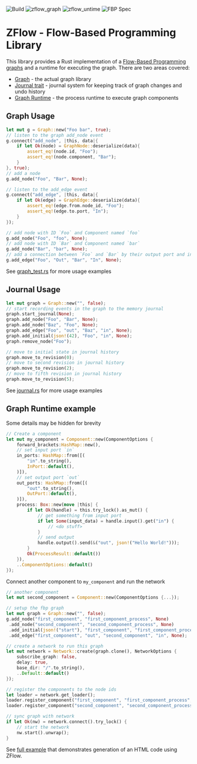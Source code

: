 ![Build](https://github.com/darmie/zflow/actions/workflows/build.yml/badge.svg)
![zflow_graph](https://github.com/darmie/zflow/actions/workflows/graph.yml/badge.svg) 
![zflow_untime](https://github.com/darmie/zflow/actions/workflows/runtime.yml/badge.svg)
![FBP Spec](https://github.com/darmie/zflow/actions/workflows/fbp.yml/badge.svg)

# ZFlow - Flow-Based Programming Library

This library provides a Rust implementation of a [Flow-Based Programming graphs](https://flow-based.org/) and a runtime for executing the graph. There are two areas covered:

* [Graph](https://github.com/darmie/zflow/blob/main/zflow_graph) - the actual graph library
* [Journal trait](https://github.com/darmie/zflow/blob/main/zflow_graph/src/journal.rs) - journal system for keeping track of graph changes and undo history
* [Graph Runtime](https://github.com/darmie/zflow/blob/main/zflow_runtime) - the process runtime to execute graph components

## Graph Usage 
```rust
let mut g = Graph::new("Foo bar", true);
// listen to the graph add_node event
g.connect("add_node", |this, data|{
    if let Ok(node) = GraphNode::deserialize(data){
        assert_eq!(node.id, "Foo");
        assert_eq!(node.component, "Bar");
    }
}, true);
// add a node
g.add_node("Foo", "Bar", None);

// listen to the add_edge event
g.connect("add_edge", |this, data|{
    if let Ok(edge) = GraphEdge::deserialize(data){
        assert_eq!(edge.from.node_id, "Foo");
        assert_eq!(edge.to.port, "In");
    }
});

// add node with ID `Foo` and Component named `foo`
g.add_node("Foo", "foo", None);
// add node with ID `Bar` and Component named `bar`
g.add_node("Bar", "bar", None);
// add a connection between `Foo` and `Bar` by their output port and input ports respectively.
g.add_edge("Foo", "Out", "Bar", "In", None);
```
See [graph_test.rs](https://github.com/darmie/zflow/blob/main/zflow_graph/src/graph_test.rs) for more usage examples

## Journal Usage
```rs
let mut graph = Graph::new("", false);
// start recording events in the graph to the memory journal
graph.start_journal(None);
graph.add_node("Foo", "Bar", None);
graph.add_node("Baz", "Foo", None);
graph.add_edge("Foo", "out", "Baz", "in", None);
graph.add_initial(json!(42), "Foo", "in", None);
graph.remove_node("Foo");

// move to initial state in journal history
graph.move_to_revision(0);
// move to second revision in journal history
graph.move_to_revision(2);
// move to fifth revision in journal history
graph.move_to_revision(5);
```
See [journal.rs](https://github.com/darmie/zflow/blob/main/zflow_graph/src/journal.rs#L1013) for more usage examples

## Graph Runtime example 
Some details may be hidden for brevity
```rs
// Create a component
let mut my_component = Component::new(ComponentOptions {
    forward_brackets:HashMap::new(),
    // set input port `in`
    in_ports: HashMap::from([(
        "in".to_string(),
        InPort::default(),
    )]),
    // set output port `out`
    out_ports: HashMap::from([(
        "out".to_string(),
        OutPort::default(),
    )]),
    process: Box::new(move |this| {
        if let Ok(handle) = this.try_lock().as_mut() {
            // get something from input port
            if let Some(input_data) = handle.input().get("in") {
                // <do stuff>
            }
            // send output
            handle.output().send(&("out", json!("Hello World!")));
        }
        Ok(ProcessResult::default())
    }),
    ..ComponentOptions::default()
});
```

Connect another component to `my_component` and run the network

```rs
// another component
let mut second_component = Component::new(ComponentOptions {...});

// setup the fbp graph
let mut graph = Graph::new("", false);
g.add_node("first_component", "first_component_process", None)
 .add_node("second_component", "second_component_process", None)
 .add_initial(json!("start"), "first_component", "first_component_process", None)
 .add_edge("first_component", "out", "second_component", "in", None);

// create a network to run this graph
let mut network = Network::create(graph.clone(), NetworkOptions {
    subscribe_graph: false,
    delay: true,
    base_dir: "/".to_string(),
    ..Default::default()
});

// register the components to the node ids
let loader = network.get_loader();
loader.register_component("first_component", "first_component_process", my_component).unwrap();
loader.register_component("second_component", "second_component_process", merge).unwrap();

// sync graph with network
if let Ok(nw) = network.connect().try_lock() {
    // start the network
    nw.start().unwrap();
}
```

See [full example](https://github.com/darmie/zflow/blob/main/zflow_runtime/src/component_test.rs#L396) that demonstrates generation of an HTML code using ZFlow.
